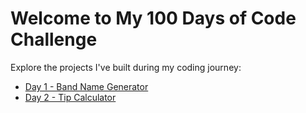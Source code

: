 # Welcome to My 100 Days of Code Challenge

Explore the projects I've built during my coding journey:

- [Day 1 - Band Name Generator](https://amartyachowdhury.github.io/100-Days-of-Code/Day%201%20-%20Band%20Name%20Generator/)
- [Day 2 - Tip Calculator](https://amartyachowdhury.github.io/100-Days-of-Code/Day%202%20-%20Tip%20Calculator/)

